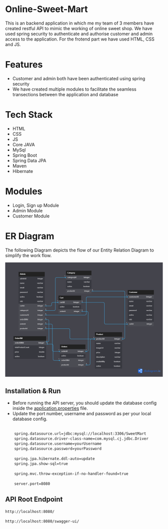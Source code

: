 # Online-Sweet-Mart


This is an backend application in which me my team of 3 members have created restful API to mimic the working of online sweet shop. We have used spring security to authenticate and authorise customer and admin access to the application. For the frotend part we have used HTML, CSS and JS.


# Features

* Customer and admin both have been authenticated using spring security
* We have created multiple modules to facilitate the seamless transections between the application and database


# Tech Stack
- HTML
- CSS
- JS
- Core JAVA
- MySql
- Spring Boot
- Spring Data JPA
- Maven
- Hibernate

# Modules
- Login, Sign up Module
- Admin Module
- Customer Module

# ER Diagram
The following Diagram depicts the flow of our Entity Relation Diagram to simplify the work flow.

<img src='./ER_Diagram/Sweet_Mart_ER_Diagram.png'/>

## Installation & Run

* Before running the API server, you should update the database config inside the [application.properties](https://github.com/sakshamverma72/guided-aftermath-7976/blob/main/Online%20Sweet%20Mart/backend/src/main/resources/application.properties) file. 
* Update the port number, username and password as per your local database config.

```
    
    spring.datasource.url=jdbc:mysql://localhost:3306/SweetMart
    spring.datasource.driver-class-name=com.mysql.cj.jdbc.Driver
    spring.datasource.username=yourUsername
    spring.datasource.password=yourPassword

    spring.jpa.hibernate.ddl-auto=update
    spring.jpa.show-sql=true

    spring.mvc.throw-exception-if-no-handler-found=true

    server.port=8080    

```
    
## API Root Endpoint

`http://localhost:8080/`

`http://localhost:8080/swagger-ui/`
